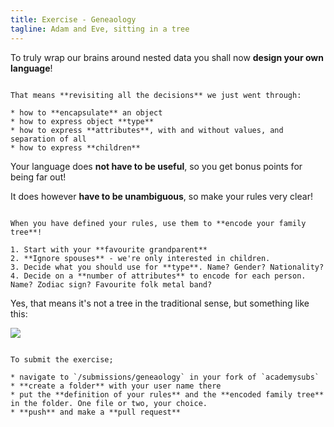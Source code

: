 ```yaml
---
title: Exercise - Geneaology
tagline: Adam and Eve, sitting in a tree
---
```


To truly wrap our brains around nested data you shall now **design your own language**!

~~~

That means **revisiting all the decisions** we just went through:

* how to **encapsulate** an object
* how to express object **type**
* how to express **attributes**, with and without values, and separation of all
* how to express **children**

~~~

Your language does **not have to be useful**, so you get bonus points for being far out!

It does however **have to be unambiguous**, so make your rules very clear!

~~~

When you have defined your rules, use them to **encode your family tree**!

1. Start with your **favourite grandparent**
2. **Ignore spouses** - we're only interested in children.
3. Decide what you should use for **type**. Name? Gender? Nationality?
4. Decide on a **number of attributes** to encode for each person. Name? Zodiac sign? Favourite folk metal band?

~~~

Yes, that means it's not a tree in the traditional sense, but something like this:

![](resources/diagrams/tree.svg)

~~~

To submit the exercise;

* navigate to `/submissions/geneaology` in your fork of `academysubs`
* **create a folder** with your user name there
* put the **definition of your rules** and the **encoded family tree** in the folder. One file or two, your choice.
* **push** and make a **pull request**



